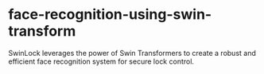 # face-recognition-using-swin-transform
SwinLock leverages the power of Swin Transformers to create a robust and efficient face recognition system for secure lock control.
